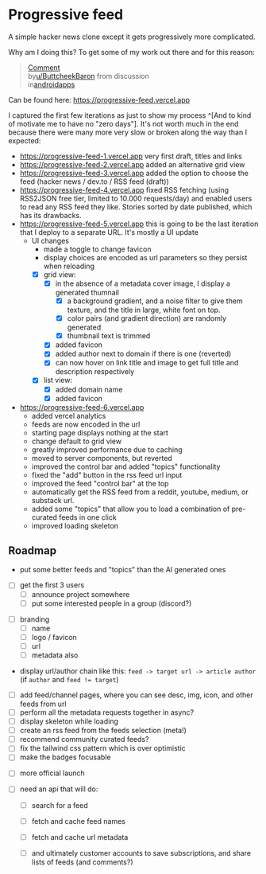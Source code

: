 # Progressive feed

A simple hacker news clone except it gets progressively more complicated.

Why am I doing this? To get some of my work out there and for this reason:

<blockquote class="reddit-embed-bq" data-embed-showtitle="true" data-embed-showedits="false" data-embed-created="2024-09-29T10:25:15.689Z" data-embed-height="316"><a href="https://www.reddit.com/r/androidapps/comments/1ar43bz/comment/kqhcmdb/">Comment</a><br> by<a href="https://www.reddit.com/user/ButtcheekBaron/">u/ButtcheekBaron</a> from discussion<a href="https://www.reddit.com/r/androidapps/comments/1ar43bz/looking_for_a_good_news_app_tried_google_news_but/"></a><br> in<a href="https://www.reddit.com/r/androidapps/">androidapps</a></blockquote><script async="" src="https://embed.reddit.com/widgets.js" charset="UTF-8"></script>

Can be found here: https://progressive-feed.vercel.app

I captured the first few iterations as just to show my process ^[And to kind of motivate me to have no "zero days"]. It's not worth much in the end because there were many more very slow or broken along the way than I expected:

- https://progressive-feed-1.vercel.app very first draft, titles and links
- https://progressive-feed-2.vercel.app added an alternative grid view
- https://progressive-feed-3.vercel.app added the option to choose the feed (hacker news / dev.to / RSS feed (draft))
- https://progressive-feed-4.vercel.app fixed RSS fetching (using RSS2JSON free tier, limited to 10.000 requests/day) and enabled users to read any RSS feed they like. Stories sorted by date published, which has its drawbacks.
- https://progressive-feed-5.vercel.app this is going to be the last iteration that I deploy to a separate URL. It's mostly a UI update
  - UI changes
    - made a toggle to change favicon
    - display choices are encoded as url parameters so they persist when reloading
    - [x] grid view:
      - [x] in the absence of a metadata cover image, I display a generated thumnail
        - [x] a background gradient, and a noise filter to give them texture, and the title in large, white font on top.
        - [x] color pairs (and gradient direction) are randomly generated
        - [x] thumbnail text is trimmed 
      - [x] added favicon
      - [x] added author next to domain if there is one (reverted)
      - [x] can now hover on link title and image to get full title and description respectively
    - [x] list view:
      - [x] added domain name
      - [x] added favicon
- https://progressive-feed-6.vercel.app 
  - added vercel analytics 
  - feeds are now encoded in the url
  - starting page displays nothing at the start
  - change default to grid view
  - greatly improved performance due to caching 
  - moved to server components, but reverted
  - improved the control bar and added "topics" functionality
  - fixed the "add" button in the rss feed url input
  - improved the feed "control bar" at the top
  - automatically get the RSS feed from a reddit, youtube, medium, or substack url.
  - added some "topics" that allow you to load a combination of pre-curated feeds in one click
  - improved loading skeleton

## Roadmap 

- put some better feeds and "topics" than the AI generated ones
<!--  -->
- [ ] get the first 3 users
  - [ ] announce project somewhere
  - [ ] put some interested people in a group (discord?)
<!--  -->
- [ ] branding
  - [ ] name
  - [ ] logo / favicon
  - [ ] url
  - [ ] metadata also
<!--  -->
- display url/author chain like this: `feed -> target url -> article author` (if `author` and `feed != target`)
- [ ] add feed/channel pages, where you can see desc, img, icon, and other feeds from url
- [ ] perform all the metadata requests together in async?
- [ ] display skeleton while loading
- [ ] create an rss feed from the feeds selection (meta!)
- [ ] recommend community curated feeds?
- [ ] fix the tailwind css pattern which is over optimistic
- [ ] make the badges focusable
<!--  -->
- [ ] more official launch
<!--  -->
- [ ] need an api that will do: 
  - [ ] search for a feed
  - [ ] fetch and cache feed names
  - [ ] fetch and cache url metadata
  - [ ] and ultimately customer accounts to save subscriptions, and share lists of feeds (and comments?)

